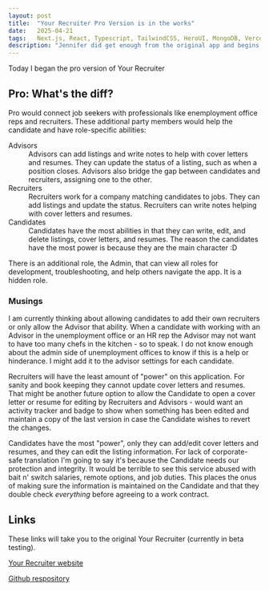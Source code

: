 ```yaml
---
layout: post
title:  "Your Recruiter Pro Version is in the works"
date:   2025-04-21
tags:   Next.js, React, Typescript, TailwindCSS, HeroUI, MongoDB, Vercel, OpenAI
description: "Jennifer did get enough from the original app and begins a pro version."
---
```


Today I began the pro version of Your Recruiter

<h2>Pro: What's the diff?</h2>

Pro would connect job seekers with professionals like enemployment office reps and recruiters. These additional party members would help the candidate and have role-specific abilities:

<dl>
  <dt>Advisors</dt>
  <dd>Advisors can add listings and write notes to help with cover letters and resumes. They can update the status of a listing, such as when a position closes. Advisors also bridge the gap between candidates and recruiters, assigning one to the other.</dd>

  <dt>Recruiters</dt>
  <dd>Recruiters work for a company matching candidates to jobs. They can add listings and update the status. Recruiters can write notes helping with cover letters and resumes.</dd>

  <dt>Candidates</dt>
  <dd>Candidates have the most abilities in that they can write, edit, and delete listings, cover letters, and resumes. The reason the candidates have the most power is because they are the main character :D</dd>
</dl>

There is an additional role, the Admin, that can view all roles for development, troubleshooting, and help others navigate the app. It is a hidden role.

<h3>Musings</h3>

I am currently thinking about allowing candidates to add their own recruiters or only allow the Advisor that ability. When a candidate with working with an Advisor in the unemployment office or an HR rep the Advisor may not want to have too many chefs in the kitchen - so to speak. I do not know enough about the admin side of unemployment offices to know if this is a help or hinderance. I might add it to the advisor settings for each candidate. 

Recruiters will have the least amount of "power" on this application. For sanity and book keeping they cannot update cover letters and resumes. That might be another future option to allow the Candidate to open a cover letter or resume for editing by Recruiters and Advisors - would want an activity tracker and badge to show when something has been edited and maintain a copy of the last version in case the Candidate wishes to revert the changes.

Candidates have the most "power", only they can add/edit cover letters and resumes, and they can edit the listing information. For lack of corporate-safe translation I'm going to say it's because the Candidate needs our protection and integrity. It would be terrible to see this service abused with bait n' switch salaries, remote options, and job duties. This places the onus of making sure the information is maintained on the Candidate and that they double check *everything* before agreeing to a work contract.

<h2>Links</h2>

These links will take you to the original Your Recruiter (currently in beta testing).

<a href="https://your-recruiter.vercel.app">Your Recruiter website</a>

<a href="https://github.com/JennHaggerty/your-recruiter-reports">Github respository</a>